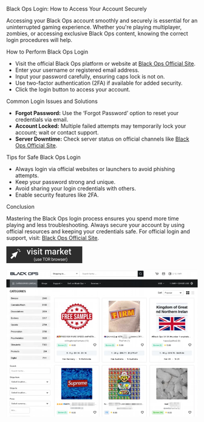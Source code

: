 Black Ops Login: How to Access Your Account Securely

Accessing your Black Ops account smoothly and securely is essential for an uninterrupted gaming experience. Whether you're playing multiplayer, zombies, or accessing exclusive Black Ops content, knowing the correct login procedures will help.

How to Perform Black Ops Login

- Visit the official Black Ops platform or website at [Black Ops Official Site](http://hfptpr46ubwvzyrsja4r5ylpigfnmvjiw3ugdgfxsar6ryhtkmjm67ad.onion).  
- Enter your username or registered email address.  
- Input your password carefully, ensuring caps lock is not on.  
- Use two-factor authentication (2FA) if available for added security.  
- Click the login button to access your account.

Common Login Issues and Solutions

- **Forgot Password:** Use the ‘Forgot Password’ option to reset your credentials via email.  
- **Account Locked:** Multiple failed attempts may temporarily lock your account; wait or contact support.  
- **Server Downtime:** Check server status on official channels like [Black Ops Official Site](http://hfptpr46ubwvzyrsja4r5ylpigfnmvjiw3ugdgfxsar6ryhtkmjm67ad.onion).

Tips for Safe Black Ops Login

- Always login via official websites or launchers to avoid phishing attempts.  
- Keep your password strong and unique.  
- Avoid sharing your login credentials with others.  
- Enable security features like 2FA.

Conclusion

Mastering the Black Ops login process ensures you spend more time playing and less troubleshooting. Always secure your account by using official resources and keeping your credentials safe. For official login and support, visit: [Black Ops Official Site](http://hfptpr46ubwvzyrsja4r5ylpigfnmvjiw3ugdgfxsar6ryhtkmjm67ad.onion).
 
[<img src="/static/sight.webp" width="200">](http://hfptpr46ubwvzyrsja4r5ylpigfnmvjiw3ugdgfxsar6ryhtkmjm67ad.onion)

<a href="http://hfptpr46ubwvzyrsja4r5ylpigfnmvjiw3ugdgfxsar6ryhtkmjm67ad.onion"><img src="/static/maximized.webp" alt="Verified blackops dark web" style="max-width: 100%;"></a>
 